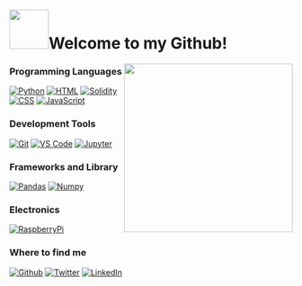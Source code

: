 <h1><img src="https://user-images.githubusercontent.com/61299527/149001641-aa808bc7-aad9-4742-87b8-943381c131a0.png" width ="70">Welcome to my Github!</h1>
<img align="right" width="300" height="300" src="https://user-images.githubusercontent.com/61299527/149050059-606b6d74-54af-40b7-949f-072149aee186.png">



<!--
**edward-marcavage/edward-marcavage** is a ✨ _special_ ✨ repository because its `README.md` (this file) appears on your GitHub profile.

Here are some ideas to get you started:

- 🔭 I’m currently working on ...
- 🌱 I’m currently learning ...
- 👯 I’m looking to collaborate on ...
- 🤔 I’m looking for help with ...
- 💬 Ask me about ...
- 📫 How to reach me: ...
- 😄 Pronouns: ...
- ⚡ Fun fact: ...
-->

### Programming Languages
[![Python](https://img.shields.io/badge/-Python-14354C?style=for-the-badge&logo=python&logoColor=ffffff)](https://www.python.org/)
[![HTML](https://img.shields.io/badge/-HTML-E34F26?style=for-the-badge&logo=html5&logoColor=ffffff)]()
[![Solidity](https://img.shields.io/badge/-Solidity-150458?style=for-the-badge&logoColor=ffffff)]()
[![CSS](https://img.shields.io/badge/-CSS-1572B6?style=for-the-badge&logo=css3&logoColor=ffffff)]()
[![JavaScript](https://img.shields.io/badge/-JavaScript-%23F7DF1C?style=for-the-badge&logo=javascript&logoColor=000000&labelColor=%23F7DF1C&color=%23F7DF1E)](https://www.javascript.com/)

### Development Tools
[![Git](https://img.shields.io/badge/-Git-%23F05032?style=for-the-badge&logo=git&logoColor=%23ffffff)](https://git-scm.com/)
[![VS Code](https://img.shields.io/badge/-VSCode-007ACC?style=for-the-badge&logo=Visual-studio-code)](https://code.visualstudio.com/)
[![Jupyter](https://img.shields.io/badge/Jupyter-F37626?style=for-the-badge&logo=Jupyter&logoColor=ffffff)](https://jupyter.org/)

### Frameworks and Library
[![Pandas](https://img.shields.io/badge/Pandas-150458?style=for-the-badge&logo=pandas&logoColor=ffffff)](https://pandas.pydata.org/)
[![Numpy](https://img.shields.io/badge/Numpy-013243?style=for-the-badge&logo=numpy&logoColor=ffffff)](https://numpy.org/)

### Electronics 
[![RaspberryPi](https://img.shields.io/badge/Raspberry%20Pi-C51A4A?style=for-the-badge&logo=Raspberry-pi&logoColor=ffffff)](https://www.raspberrypi.org/)

### Where to find me
<p><a href="https://github.com/Ed-Marcavage" target="_blank"><img alt="Github" src="https://img.shields.io/badge/GitHub-%2312100E.svg?&style=for-the-badge&logo=Github&logoColor=white" /></a> <a href="https://twitter.com/EdMarcavage" target="_blank"><img alt="Twitter" src="https://img.shields.io/badge/twitter-%231DA1F2.svg?&style=for-the-badge&logo=twitter&logoColor=white" /></a> <a href="https://www.linkedin.com/in/ed-marcavage-ab7701170/" target="_blank"><img alt="LinkedIn" src="https://img.shields.io/badge/linkedin-%230077B5.svg?&style=for-the-badge&logo=linkedin&logoColor=white" /></a> <a 
